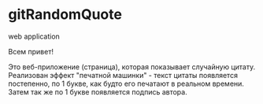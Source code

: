 # gitRandomQuote

web application

Всем привет!

Это веб-приложение (страница), которая показывает случайную цитату.
Реализован эффект "печатной машинки" - текст цитаты появляется постепенно, по 1 букве, как будто его печатают в реальном времени. Затем так же по 1 букве появляется подпись автора.
